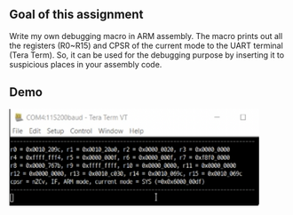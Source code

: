 ## Goal of this assignment

Write my own debugging macro in ARM assembly. The macro prints out all the registers (R0~R15) and CPSR of the current mode to the UART terminal (Tera Term). So, it can be used for the debugging purpose by inserting it to suspicious places in your assembly code.



## Demo

<img src="./result_example.png" alt="result_example" width="450" />
